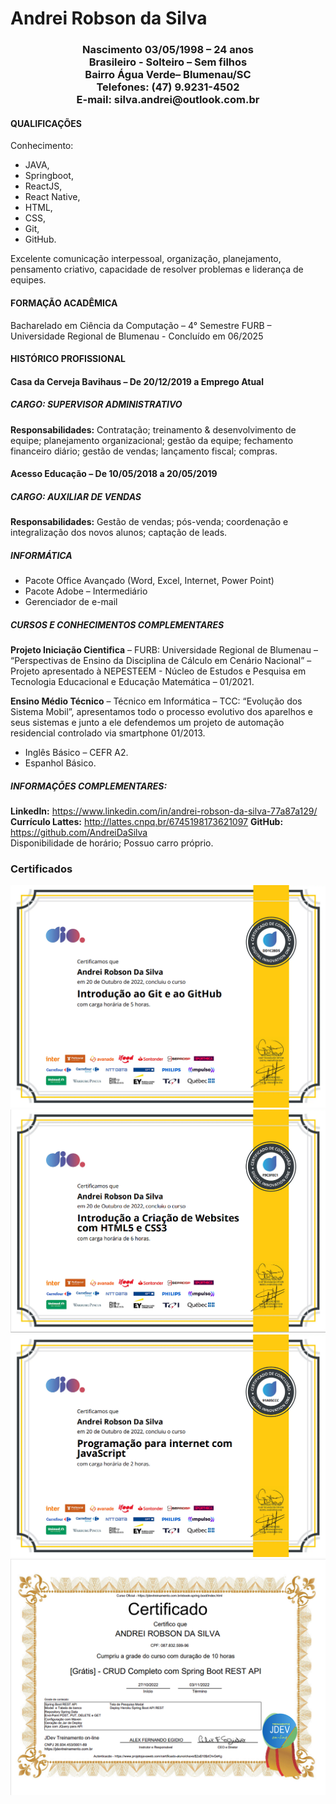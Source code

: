 # Andrei Robson da Silva 

<h3 style = "text-align: center;">
Nascimento 03/05/1998 – 24 anos <br>
Brasileiro - Solteiro – Sem filhos <br>
Bairro Água Verde– Blumenau/SC <br>
Telefones: (47) 9.9231-4502 <br>
E-mail: silva.andrei@outlook.com.br
</h3>

#### QUALIFICAÇÕES 
Conhecimento: 
 - JAVA, 
 - Springboot, 
 - ReactJS, 
 - React Native, 
 - HTML, 
 - CSS,
 - Git,
 - GitHub.

  Excelente comunicação interpessoal, organização, planejamento, pensamento criativo, capacidade de resolver problemas e liderança de equipes.  
 
#### FORMAÇÃO ACADÊMICA

Bacharelado em Ciência da Computação – 4° Semestre
FURB – Universidade Regional de Blumenau - Concluído em 06/2025

#### HISTÓRICO PROFISSIONAL 

#### Casa da Cerveja Bavihaus – De 20/12/2019 a Emprego Atual
##### CARGO: SUPERVISOR ADMINISTRATIVO
 **Responsabilidades:** Contratação; treinamento & desenvolvimento de equipe; planejamento organizacional; gestão da equipe; fechamento financeiro diário; gestão de vendas; lançamento fiscal; compras.  
 
#### Acesso Educação – De 10/05/2018 a 20/05/2019
##### CARGO: AUXILIAR DE VENDAS  
**Responsabilidades:** Gestão de vendas; pós-venda; coordenação e integralização dos novos alunos; captação de leads. 

##### INFORMÁTICA

 - Pacote Office Avançado (Word, Excel, Internet, Power Point)
 - Pacote Adobe – Intermediário
 - Gerenciador de e-mail 

##### CURSOS E CONHECIMENTOS COMPLEMENTARES

**Projeto Iniciação Cientifica** – FURB: Universidade Regional de Blumenau – “Perspectivas de Ensino da Disciplina de Cálculo em Cenário Nacional” – Projeto apresentado à NEPESTEEM - Núcleo de Estudos e Pesquisa em Tecnologia Educacional e Educação Matemática – 01/2021. 

**Ensino Médio Técnico** – Técnico em Informática – TCC: “Evolução dos Sistema Mobil”, apresentamos todo o processo evolutivo dos aparelhos e seus sistemas e junto a ele defendemos um projeto de automação residencial controlado via smartphone 01/2013.

 - Inglês Básico – CEFR A2. 
 - Espanhol Básico.

##### INFORMAÇÕES COMPLEMENTARES:

 **LinkedIn:** https://www.linkedin.com/in/andrei-robson-da-silva-77a87a129/
**Currículo Lattes:** http://lattes.cnpq.br/6745198173621097 
**GitHub:** https://github.com/AndreiDaSilva 
<br>
Disponibilidade de horário;
Possuo carro próprio. 

### Certificados

<img src="./certificados/certificado_introdução_ao_git_github.png" alt="certificado_introdução_ao_git_github" title="Certificado GIT e GITHUB">
<img src="./certificados/certificado_introdução_html_css.png" alt="certificado_introdução_ao_git_github" title="Certificado HTML5 E CSS3">
<img src="./certificados/Certificado_Programacao_para_net_JavaScript.png" alt="certificado_programação para internet com JavaScript" title="Certificado HTML5 E CSS3">
<img src="./certificados/CRUD%20Completo%20Com%20Spring%20Boot%20REST%20API.png" alt="certificado_programação para internet com JavaScript" title="Certificado HTML5 E CSS3">
